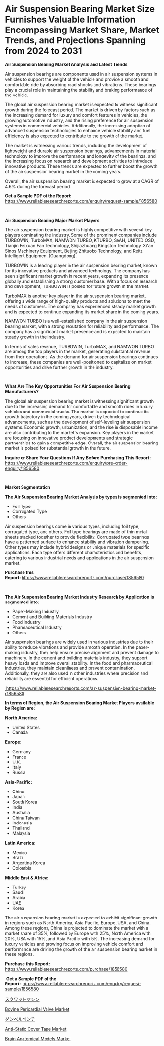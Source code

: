 <p><h1>Air Suspension Bearing Market Size Furnishes Valuable Information Encompassing Market Share, Market Trends, and Projections Spanning from 2024 to 2031</h1></p><p><strong>Air Suspension Bearing Market Analysis and Latest Trends</strong></p>
<p><p>Air suspension bearings are components used in air suspension systems in vehicles to support the weight of the vehicle and provide a smooth and comfortable ride by absorbing road shocks and vibrations. These bearings play a crucial role in maintaining the stability and braking performance of the vehicle.</p><p>The global air suspension bearing market is expected to witness significant growth during the forecast period. The market is driven by factors such as the increasing demand for luxury and comfort features in vehicles, the growing automotive industry, and the rising preference for air suspension systems in commercial vehicles. Additionally, the increasing adoption of advanced suspension technologies to enhance vehicle stability and fuel efficiency is also expected to contribute to the growth of the market.</p><p>The market is witnessing various trends, including the development of lightweight and durable air suspension bearings, advancements in material technology to improve the performance and longevity of the bearings, and the increasing focus on research and development activities to introduce innovative products. These trends are expected to further boost the growth of the air suspension bearing market in the coming years.</p><p>Overall, the air suspension bearing market is expected to grow at a CAGR of 4.6% during the forecast period.</p></p>
<p><strong>Get a Sample PDF of the Report:&nbsp;</strong> <a href="https://www.reliableresearchreports.com/enquiry/request-sample/1856580">https://www.reliableresearchreports.com/enquiry/request-sample/1856580</a></p>
<p>&nbsp;</p>
<p><strong>Air Suspension Bearing Major Market Players</strong></p>
<p><p>The air suspension bearing market is highly competitive with several key players dominating the industry. Some of the prominent companies include TURBOWIN, TurboMAX, NAMWON TURBO, KTURBO, SeAH, UNITED OSD, Tianjin Feixuan Fan Technology, Shijiazhuang Kingston Technology, Xi'an Sinos Machinery Equipment, Beijing Zhituobo Technology, and Reitz Intelligent Equipment (Guangdong).</p><p>TURBOWIN is a leading player in the air suspension bearing market, known for its innovative products and advanced technology. The company has seen significant market growth in recent years, expanding its presence globally and establishing a strong customer base. With a focus on research and development, TURBOWIN is poised for future growth in the market.</p><p>TurboMAX is another key player in the air suspension bearing market, offering a wide range of high-quality products and solutions to meet the needs of customers. The company has experienced steady market growth and is expected to continue expanding its market share in the coming years.</p><p>NAMWON TURBO is a well-established company in the air suspension bearing market, with a strong reputation for reliability and performance. The company has a significant market presence and is expected to maintain steady growth in the industry.</p><p>In terms of sales revenue, TURBOWIN, TurboMAX, and NAMWON TURBO are among the top players in the market, generating substantial revenue from their operations. As the demand for air suspension bearings continues to increase, these companies are well-positioned to capitalize on market opportunities and drive further growth in the industry.</p></p>
<p>&nbsp;</p>
<p><strong>What Are The Key Opportunities For Air Suspension Bearing Manufacturers?</strong></p>
<p><p>The global air suspension bearing market is witnessing significant growth due to the increasing demand for comfortable and smooth rides in luxury vehicles and commercial trucks. The market is expected to continue its growth trajectory in the coming years, driven by technological advancements, such as the development of self-leveling air suspension systems. Economic growth, urbanization, and the rise in disposable income are also contributing to the market's expansion. Key players in the market are focusing on innovative product developments and strategic partnerships to gain a competitive edge. Overall, the air suspension bearing market is poised for substantial growth in the future.</p></p>
<p><strong>Inquire or Share Your Questions If Any Before Purchasing This Report:</strong> <a href="https://www.reliableresearchreports.com/enquiry/pre-order-enquiry/1856580">https://www.reliableresearchreports.com/enquiry/pre-order-enquiry/1856580</a></p>
<p>&nbsp;</p>
<p><strong>Market Segmentation</strong></p>
<p><strong>The Air Suspension Bearing Market Analysis by types is segmented into:</strong></p>
<p><ul><li>Foil Type</li><li>Corrugated Type</li><li>Others</li></ul></p>
<p><p>Air suspension bearings come in various types, including foil type, corrugated type, and others. Foil type bearings are made of thin metal sheets stacked together to provide flexibility. Corrugated type bearings have a patterned surface to enhance stability and vibration dampening. Other types may include hybrid designs or unique materials for specific applications. Each type offers different characteristics and benefits, catering to various industrial needs and applications in the air suspension market.</p></p>
<p><strong>Purchase this Report:&nbsp;</strong><a href="https://www.reliableresearchreports.com/purchase/1856580">https://www.reliableresearchreports.com/purchase/1856580</a></p>
<p>&nbsp;</p>
<p><strong>The Air Suspension Bearing Market Industry Research by Application is segmented into:</strong></p>
<p><ul><li>Paper-Making Industry</li><li>Cement and Building Materials Industry</li><li>Food Industry</li><li>Pharmaceutical Industry</li><li>Others</li></ul></p>
<p><p>Air suspension bearings are widely used in various industries due to their ability to reduce vibrations and provide smooth operation. In the paper-making industry, they help ensure precise alignment and prevent damage to machinery. In the cement and building materials industry, they support heavy loads and improve overall stability. In the food and pharmaceutical industries, they maintain cleanliness and prevent contamination. Additionally, they are also used in other industries where precision and reliability are essential for efficient operations.</p></p>
<p><a href="https://www.reliableresearchreports.com/air-suspension-bearing-market-r1856580">&nbsp;https://www.reliableresearchreports.com/air-suspension-bearing-market-r1856580</a></p>
<p><strong>In terms of Region, the Air Suspension Bearing Market Players available by Region are:</strong></p>
<p>
    <p> <strong> North America: </strong>
        <ul>
            <li>United States</li>
            <li>Canada</li>
        </ul>
        </p> 
    <p> <strong> Europe: </strong>
        <ul>
            <li>Germany</li>
            <li>France</li>
            <li>U.K.</li>
            <li>Italy</li>
            <li>Russia</li>
        </ul>
        </p> 
    <p> <strong> Asia-Pacific: </strong>
        <ul>
            <li>China</li>
            <li>Japan</li>
            <li>South Korea</li>
            <li>India</li>
            <li>Australia</li>
            <li>China Taiwan</li>
            <li>Indonesia</li>
            <li>Thailand</li>
            <li>Malaysia</li>
        </ul>
        </p> 
    <p> <strong> Latin America: </strong>
        <ul>
            <li>Mexico</li>
            <li>Brazil</li>
            <li>Argentina Korea</li>
            <li>Colombia</li>
        </ul>
        </p> 
    <p> <strong> Middle East & Africa: </strong>
        <ul>
            <li>Turkey</li>
            <li>Saudi</li>
            <li>Arabia</li>
            <li>UAE</li>
            <li>Korea</li>
        </ul>
    </p>
    </p>
<p><p>The air suspension bearing market is expected to exhibit significant growth in regions such as North America, Asia Pacific, Europe, USA, and China. Among these regions, China is projected to dominate the market with a market share of 35%, followed by Europe with 25%, North America with 20%, USA with 15%, and Asia Pacific with 5%. The increasing demand for luxury vehicles and growing focus on improving vehicle comfort and performance are driving the growth of the air suspension bearing market in these regions.</p></p>
<p><strong>Purchase this Report: </strong><a href="https://www.reliableresearchreports.com/purchase/1856580">https://www.reliableresearchreports.com/purchase/1856580</a></p>
<p>&nbsp;<strong>Get a Sample PDF of the Report:&nbsp;&nbsp;</strong><a href="https://www.reliableresearchreports.com/enquiry/request-sample/1856580">https://www.reliableresearchreports.com/enquiry/request-sample/1856580</a></p>
<p><strong></strong></p>
<p><p><a href="https://github.com/roulaayoub-saad/Market-Research-Report-List-1/blob/main/122118765284.md">スクワットマシン</a></p><p><a href="https://www.linkedin.com/pulse/bovine-pericardial-valve-market-trends-analysis-forecasted-nvake">Bovine Pericardial Valve Market</a></p><p><a href="https://github.com/schmahlson/Market-Research-Report-List-1/blob/main/643644865285.md">ダンベルベンチ</a></p><p><a href="https://github.com/arionmp/Market-Research-Report-List-3/blob/main/anti-static-cover-tape-market.md">Anti-Static Cover Tape Market</a></p><p><a href="https://www.linkedin.com/pulse/brain-anatomical-models-market-insights-cagr-trends-growth-strategies-fquaf">Brain Anatomical Models Market</a></p></p>
